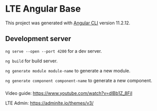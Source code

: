 # LTE Angular Base

This project was generated with [Angular CLI](https://github.com/angular/angular-cli) version 11.2.12.

## Development server

`ng serve --open --port 4200` for a dev server.

`ng build` for build server.

`ng generate module module-name` to generate a new module.

`ng generate component component-name` to generate a new component.

###
Video guide: 
https://www.youtube.com/watch?v=dlBb1Z_8FiI

LTE Admin: 
https://adminlte.io/themes/v3/
